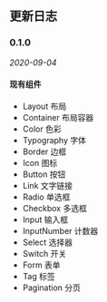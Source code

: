 ## 更新日志

### 0.1.0

_2020-09-04_

#### 现有组件

- Layout 布局
- Container 布局容器
- Color 色彩
- Typography 字体
- Border 边框
- Icon 图标
- Button 按钮
- Link 文字链接
- Radio 单选框
- Checkbox 多选框
- Input 输入框
- InputNumber 计数器
- Select 选择器
- Switch 开关
- Form 表单
- Tag 标签
- Pagination 分页
